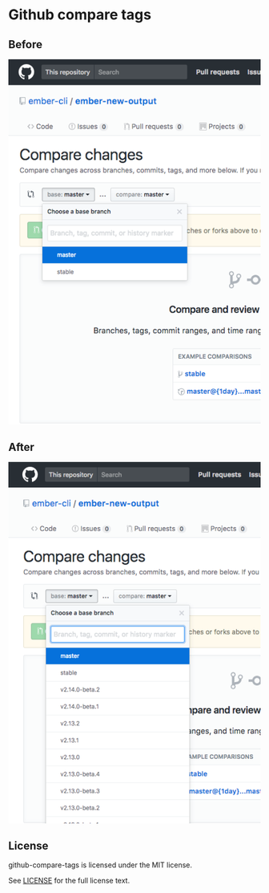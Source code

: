 # Github compare tags

## Before

![before](before.png)

## After

![after](after.png)

## License

github-compare-tags is licensed under the MIT license.

See [LICENSE](./LICENSE) for the full license text.
